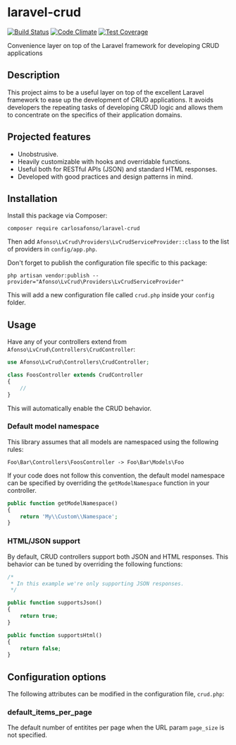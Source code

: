 # laravel-crud
[![Build Status](https://travis-ci.org/carlosafonso/laravel-crud.svg?branch=master)](https://travis-ci.org/carlosafonso/laravel-crud)
[![Code Climate](https://codeclimate.com/github/carlosafonso/laravel-crud/badges/gpa.svg)](https://codeclimate.com/github/carlosafonso/laravel-crud)
[![Test Coverage](https://codeclimate.com/github/carlosafonso/laravel-crud/badges/coverage.svg)](https://codeclimate.com/github/carlosafonso/laravel-crud/coverage)

Convenience layer on top of the Laravel framework for developing CRUD applications

## Description
This project aims to be a useful layer on top of the excellent Laravel framework to ease up the development of CRUD applications. It avoids developers the repeating tasks of developing CRUD logic and allows them to concentrate on the specifics of their application domains.

## Projected features
* Unobstrusive.
* Heavily customizable with hooks and overridable functions.
* Useful both for RESTful APIs (JSON) and standard HTML responses.
* Developed with good practices and design patterns in mind.

## Installation
Install this package via Composer:

```
composer require carlosafonso/laravel-crud
```

Then add `Afonso\LvCrud\Providers\LvCrudServiceProvider::class` to the list of providers in `config/app.php`.

Don't forget to publish the configuration file specific to this package:

```
php artisan vendor:publish --provider="Afonso\LvCrud\Providers\LvCrudServiceProvider"
```

This will add a new configuration file called `crud.php` inside your `config` folder.

## Usage
Have any of your controllers extend from `Afonso\LvCrud\Controllers\CrudController`:

```php
use Afonso\LvCrud\Controllers\CrudController;

class FoosController extends CrudController
{
    //
}
```

This will automatically enable the CRUD behavior.

### Default model namespace
This library assumes that all models are namespaced using the following rules:

```
Foo\Bar\Controllers\FoosController -> Foo\Bar\Models\Foo
```

If your code does not follow this convention, the default model namespace can be specified by overriding the `getModelNamespace` function in your controller.

```php
public function getModelNamespace()
{
    return 'My\\Custom\\Namespace';
}
```

### HTML/JSON support
By default, CRUD controllers support both JSON and HTML responses. This behavior can be tuned by overriding the following functions:

```php
/*
 * In this example we're only supporting JSON responses.
 */

public function supportsJson()
{
    return true;
}

public function supportsHtml()
{
    return false;
}
```

## Configuration options
The following attributes can be modified in the configuration file, `crud.php`:

### default_items_per_page
The default number of entitites per page when the URL param `page_size` is not specified.
